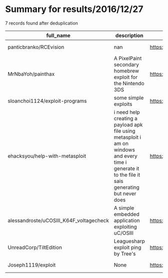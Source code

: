 
# Summary for results/2016/12/27
    
7 records found after deduplication

| full_name | description | html_url | matched_list | matched_count | pushed_at | size | stargazers_count | language | forks_count |
|-----------------------------------------|-----------------------------------------------------------------------------------------------------------------------------------------------------|------------------------------------------------------------|---------------------------------------------|-----------------|---------------------------|--------|--------------------|------------|---------------|
| panticbranko/RCEvision | nan | https://github.com/panticbranko/RCEvision | ['rce'] | 1 | 2016-12-27 15:06:09+00:00 | 552 | 0 | C# | 0 |
| MrNbaYoh/painthax | A PixelPaint secondary homebrew exploit for the Nintendo 3DS | https://github.com/MrNbaYoh/painthax | ['exploit'] | 1 | 2016-12-27 21:50:33+00:00 | 19 | 14 | Assembly | 0 |
| sloanchoi1124/exploit-programs | some simple exploits | https://github.com/sloanchoi1124/exploit-programs | ['exploit'] | 1 | 2016-12-27 08:55:05+00:00 | 10 | 0 | C | 0 |
| ehacksyou/help-with-metasploit | i need help creating a payload apk file using metasploit i am on windows and every time i generate it to the file it sais generating but never does | https://github.com/ehacksyou/help-with-metasploit | ['metasploit module OR metasploit payload'] | 1 | 2016-12-27 12:16:21+00:00 | 0 | 0 | nan | 0 |
| alessandroste/uCOSIII_K64F_voltagecheck | A simple embedded application exploiting uC/OSIII | https://github.com/alessandroste/uCOSIII_K64F_voltagecheck | ['exploit'] | 1 | 2016-12-27 14:56:28+00:00 | 17 | 0 | C | 0 |
| UnreadCorp/TiltEdition | Leaguesharp exploit ping by Tree's | https://github.com/UnreadCorp/TiltEdition | ['exploit'] | 1 | 2016-12-27 22:13:56+00:00 | 2084 | 0 | C# | 0 |
| Joseph1119/exploit | None | https://github.com/Joseph1119/exploit | ['exploit'] | 1 | 2016-12-27 23:52:36+00:00 | 0 | 0 | | 0 |
